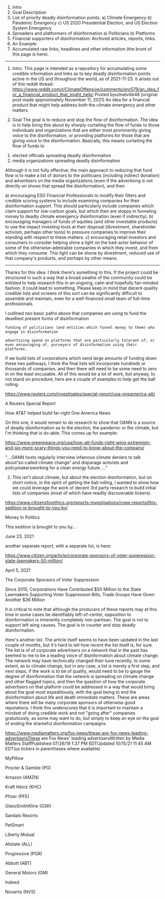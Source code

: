 1.  Intro
2.  Goal Description
3.  List of priority deadly disinformation points.
    a) Climate Emergency
    b) Pandemic Emergency
    c) US 2020 Presidential Election, and US Election System Emergency
4.  Spreaders and platformers of disinformation
    a) Politicians
    b) Platforms
5. Financial supporters of disinformation: Archived articles, reports, links.
6. An Example
7. Accumulated raw links, headlines and other information (the brunt of this page is here).

-------

1.  Intro.
This page is intended as a repository for accumulating some credible information and links as to key deadly disinformation points active in the US and throughout the world, as of 2021-11-23. It arises out of this reddit thread:
https://www.reddit.com/r/ClimateOffensive/comments/qro579/an_idea_for_a_financial_product_that_might_help/
Posted byu/melville48
[original post made approximately November 11, 2021]
An idea for a financial product that might help address both the climate emergency and other matters


2.  Goal
The goal is to reduce and stop the flow of disinformation.  The idea is to help bring this about by sharply curtailing the flow of funds to those individuals and organizations that are either most prominently giving voice to the disinformation, or providing platforms for those that are giving voice to the disinformation.  Basically, this means curtailing the flow of funds to 
1) elected officials spreading deadly disinformation
2) media organizations spreading deadly disinformation

Although it is not fully effective, the main approach to reducing that fund flow is to make a list of donors to the politicians (including indirect donation) and advertisers on the media organizations (even if the advertising is not directly on shows that spread the disinformation), and then 

a) encouraging ESG Financial Professionals to modify their filters and credible scoring systems to include examining companies for their disinformation support.  This should particularly include companies which claim support for low-carbon goals, but which then are sloppy in funneling money to deadly climate emergency disinformation (even if indirectly).
b) encouraging managers of funds of equities (and other investable products) to use the impact investing tools at their disposal (divestment, shareholder activism, perhaps other tools) to pressure companies to improve their standing with respect to these matters.
c) encouraging retail investors and consumers to consider helping shine a light on the bad-actor behavior of some of the otherwise-admirable companies in which they invest, and from which they consume.  This light can be shone by divestment, reduced use of that company's products, and perhaps by other means.

-----------------
Thanks for this idea. I think there's something to this. If the project could be structured in such a way that a broad swathe of the community could be enlisted to help research this in an ongoing, calm and hopefully fair-minded fashion, it could lead to something. Please keep in mind that decent-quality credible lists and screens of this sort can be significantly difficult to assemble and maintain, even for a well-financed small team of full-time professionals.

I outlined two basic paths above that companies are using to fund the deadliest present forms of disinformation

    funding of politicians (and entities which funnel money to them) who engage in disinformation

    advertising spend on platforms that are particularly tolerant of, or even encouraging of, purveyors of disinformation using their platforms.

If we build lists of corporations which send large amounts of funding down these two pathways, I think the final lists will incorporate hundreds or thousands of companies, and then there will need to be some need to zero in on the least excusable. All of this would be a lot of work, but anyway, to not stand on procedure, here are a couple of examples to help get the ball rolling:

https://www.reuters.com/investigates/special-report/usa-oneamerica-att/

A Reuters Special Report

How AT&T helped build far-right One America News

On this one, it would remain to do research to show that OANN is a source of deadly disinformation as to the election, the pandemic or the climate, but I'm thinking that is do-able. This comes up for example:

https://www.greenpeace.org/usa/how-att-funds-right-wing-extremism-and-six-more-scary-things-you-need-to-know-about-the-company/

"....OANN hosts regularly interview infamous climate deniers to talk about“so-called climate change” and disparage activists and policymakersworking for a clean energy future....."

2. This isn't about climate, but about the election disinformation, but on short notice, in the spirit of getting the ball rolling, I wanted to show how we could leverage the work of decent 3rd party research to build initial lists of companies (most of which have readily discoverable tickers).

https://www.citizensforethics.org/reports-investigations/crew-reports/this-sedition-is-brought-to-you-by/

Money In Politics

This sedition is brought to you by…

June 23, 2021

another separate report, with a separate list, is here:

https://www.citizen.org/article/corporate-sponsors-of-voter-suppression-state-lawmakers-50-million/

April 5, 2021

The Corporate Sponsors of Voter Suppression

Since 2015, Corporations Have Contributed $50 Million to the State Lawmakers Supporting Voter Suppression Bills, Trade Groups Have Given Another $36 Million

It is critical to note that although the producers of these reports may at this time in some cases be identifiably left-of-center, opposition to disinformation is inherently completely non-partisan. The goal is not to support left wing causes. The goal is to counter and stop deadly disinformation.

Here's another list. The article itself seems to have been updated in the last couple of months, but it's hard to tell how recent the list itself is, for sure. The list is of of corporate advertisers on a network that in the past has seemed to me to be a leading voice of disinformation about climate change. The network may have technically changed their tune recently, to some extent, as to climate change, but in any case, a list is merely a first step, and next steps, if the work is to be of quality, would need to be to gauge the degree of disinformation that the network is spreading on climate change and other flagged topics, and then the question of how the corporate advertisers on that platform could be addressed in a way that would bring about the goal most expeditiously, with the goal being to end the disinformation about life and death immediate matters. These are areas where there will be many corporate sponsors of otherwise good reputations. I think this underscores that it is important to maintain a mindset of doing credible work and not "going after" companies gratuitously, as some may want to do, but simply to keep an eye on the goal of ending the shameful disinformation campaigns.


https://www.mediamatters.org/fox-news/these-are-fox-news-leading-advertisersThese are Fox News' leading advertisersWritten by Media Matters StaffPublished 07/26/19 1:37 PM EDTUpdated 10/15/21 11:45 AM EDT(us tickers in parentheses where available)

MyPillow

Procter & Gamble (PG)

Amazon (AMZN)

Kraft Heinz (KHC)

Pfizer (PFE)

GlaxoSmithKline (GSK)

Sandals Resorts

PetSmart

Liberty Mutual

Allstate (ALL)

Progressive (PGR)

Abbott (ABT)

General Motors (GM)

Indeed

Novartis (NVS)


